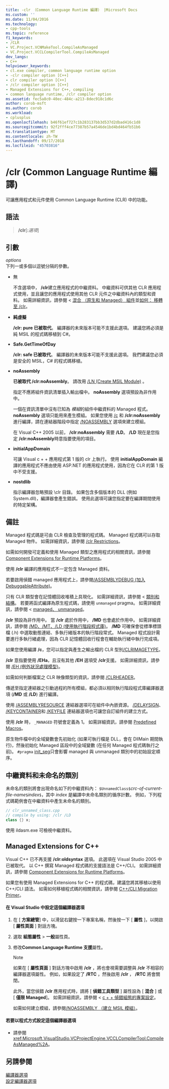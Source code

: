 ```yaml
---
title: -clr （Common Language Runtime 編譯） |Microsoft Docs
ms.custom: ''
ms.date: 11/04/2016
ms.technology:
- cpp-tools
ms.topic: reference
f1_keywords:
- /CLR
- VC.Project.VCNMakeTool.CompileAsManaged
- VC.Project.VCCLCompilerTool.CompileAsManaged
dev_langs:
- C++
helpviewer_keywords:
- cl.exe compiler, common language runtime option
- -clr compiler option [C++]
- clr compiler option [C++]
- /clr compiler option [C++]
- Managed Extensions for C++, compiling
- common language runtime, /clr compiler option
ms.assetid: fec5a8c0-40ec-484c-a213-8dec918c1d6c
author: corob-msft
ms.author: corob
ms.workload:
- cplusplus
ms.openlocfilehash: b46f61ef727c1b283137bb3d537d2dbad416c1d8
ms.sourcegitcommit: 92f2fff4ce77387b57a4546de1bd4bd464fb51b6
ms.translationtype: MT
ms.contentlocale: zh-TW
ms.lasthandoff: 09/17/2018
ms.locfileid: "45703816"
---
```

# <a name="clr-common-language-runtime-compilation"></a>/clr (Common Language Runtime 編譯)

可讓應用程式和元件使用 Common Language Runtime (CLR) 中的功能。

## <a name="syntax"></a>語法

> **/clr**[**:**_選項_]

## <a name="arguments"></a>引數

*options*<br/>
下列一或多個以逗號分隔的參數。

- 無

   不含選項中， **/clr**建立應用程式的中繼資料。 中繼資料可供其他 CLR 應用程式使用，並且讓您的應用程式使用其他 CLR 元件之中繼資料內的類型和資料。 如需詳細資訊，請參閱 <<c0> [ 混合 （原生和 Managed） 組件](../../dotnet/mixed-native-and-managed-assemblies.md)並[如何： 移轉至 /clr](../../dotnet/how-to-migrate-to-clr.md)。

- **純虛擬**

   **/clr: pure 已被取代**。 編譯器的未來版本可能不支援此選項。 建議您將必須是純 MSIL 的程式碼移植到 C#。

- **Safe.GetTimeOfDay**

   **/clr: safe 已被取代**。 編譯器的未來版本可能不支援此選項。 我們建議您必須是安全的 MSIL，C# 的程式碼移植。

- **noAssembly**

   **已被取代 /clr:noAssembly**。 請改用 [/LN (Create MSIL Module)](../../build/reference/ln-create-msil-module.md) 。

   指定不應將組件資訊清單插入輸出檔中。 **noAssembly** 選項預設為非作用中。

   一個在資訊清單中沒有已知為 *模組*的組件中繼資料的 Managed 程式。 **noAssembly** 選項只能用來產生模組。 如果您使用 [/c](../../build/reference/c-compile-without-linking.md) 和 **/clr:noAssembly**進行編譯，請在連結器階段中指定 [/NOASSEMBLY](../../build/reference/noassembly-create-a-msil-module.md) 選項來建立模組。

   在 Visual C++ 2005 以前， **/clr:noAssembly** 需要 **/LD**。 **/LD** 現在是您指定 **/clr:noAssembly**時意指要使用的項目。

- **initialAppDomain**

   可讓 Visual c + + 應用程式第 1 版的 clr 上執行。  使用 **initialAppDomain** 編譯的應用程式不應由使用 ASP.NET 的應用程式使用，因為它在 CLR 的第 1 版中不受支援。

- **nostdlib**

   指示編譯器忽略預設 \clr 目錄。 如果包含多個版本的 DLL (例如 System.dll)，編譯器會產生錯誤。 使用此選項可讓您指定要在編譯期間使用的特定架構。

## <a name="remarks"></a>備註

Managed 程式碼是可由 CLR 檢查及管理的程式碼。 Managed 程式碼可以存取 Managed 物件。 如需詳細資訊，請參閱 [/clr Restrictions](../../build/reference/clr-restrictions.md)。

如需如何開發可定義和使用 Managed 類型之應用程式的相關資訊，請參閱 [Component Extensions for Runtime Platforms](../../windows/component-extensions-for-runtime-platforms.md)。

使用 **/clr** 編譯的應用程式不一定包含 Managed 資料。

若要啟用偵錯 managed 應用程式上，請參閱[/ASSEMBLYDEBUG (加入 DebuggableAttribute)](../../build/reference/assemblydebug-add-debuggableattribute.md)。

只有 CLR 類型會在記憶體回收堆積上具現化。 如需詳細資訊，請參閱 <<c0> [ 類別和結構](../../windows/classes-and-structs-cpp-component-extensions.md)。 若要將函式編譯為原生程式碼，請使用 `unmanaged` pragma。 如需詳細資訊，請參閱 < [managed、 unmanaged](../../preprocessor/managed-unmanaged.md)。

**/clr** 預設為非作用中。 當 **/clr** 處於作用中， **/MD** 也會處於作用中。 如需詳細資訊，請參閱 [/MD、/MT、/LD (使用執行階段程式庫)](../../build/reference/md-mt-ld-use-run-time-library.md)。 **/MD** 可確保會從標準標頭檔 (.h) 中選取動態連結、多執行緒版本的執行階段常式。 Managed 程式設計需要進行多執行緒處理，因為 CLR 記憶體回收行程會在輔助執行緒中執行完成項。

如果您使用編譯 **/c**，您可以指定與產生之輸出檔的 CLR 型別[/CLRIMAGETYPE](../../build/reference/clrimagetype-specify-type-of-clr-image.md)。

**/clr** 意指要使用 **/EHa**，且沒有其他 **/EH** 選項受 **/clr**支援。 如需詳細資訊，請參閱 [/EH (例外狀況處理模型)](../../build/reference/eh-exception-handling-model.md)。

如需如何判斷檔案之 CLR 映像類型的資訊，請參閱 [/CLRHEADER](../../build/reference/clrheader.md)。

傳遞至指定連結器之引動過程的所有模組，都必須以相同執行階段程式庫編譯器選項 (**/MD** 或 **/LD**) 進行編譯。

使用 [/ASSEMBLYRESOURCE](../../build/reference/assemblyresource-embed-a-managed-resource.md) 連結器選項可在組件中內嵌資源。 [/DELAYSIGN](../../build/reference/delaysign-partially-sign-an-assembly.md)、 [/KEYCONTAINER](../../build/reference/keycontainer-specify-a-key-container-to-sign-an-assembly.md)和 [/KEYFILE](../../build/reference/keyfile-specify-key-or-key-pair-to-sign-an-assembly.md) 連結器選項也可讓您自訂組件的建立方式。

使用 **/clr** 時， `_MANAGED` 符號會定義為 1。 如需詳細資訊，請參閱 [Predefined Macros](../../preprocessor/predefined-macros.md)。

原生物件檔中的全域變數會先初始化 (如果可執行檔是 DLL，會在 DllMain 期間執行)，然後初始化 Managed 區段中的全域變數 (在任何 Managed 程式碼執行之前)。 `#pragma` [init_seg](../../preprocessor/init-seg.md)只會影響 managed 與 unmanaged 類別中的初始設定順序。

## <a name="metadata-and-unnamed-classes"></a>中繼資料和未命名的類別

未命名的類別將會出現命名如下的中繼資料內： `$UnnamedClass$`*crc-of-current-file-name*`$`*index*`$`，其中 *index* 是編譯中未命名類別的循序計數。 例如，下列程式碼範例會在中繼資料中產生未命名的類別。

```cpp
// clr_unnamed_class.cpp
// compile by using: /clr /LD
class {} x;
```

使用 ildasm.exe 可檢視中繼資料。

## <a name="managed-extensions-for-c"></a>Managed Extensions for C++

Visual C++ 已不再支援 **/clr:oldsyntax** 選項。 此選項在 Visual Studio 2005 中已被取代。 以 C++ 撰寫 Managed 程式碼的支援語法是 C++/CLI。 如需詳細資訊，請參閱 [Component Extensions for Runtime Platforms](../../windows/component-extensions-for-runtime-platforms.md)。

如果您有使用 Managed Extensions for C++ 的程式碼，建議您將其移植以使用 C++/CLI 語法。 如需如何移植程式碼的相關資訊，請參閱 [C++/CLI Migration Primer](../../dotnet/cpp-cli-migration-primer.md)。

#### <a name="to-set-this-compiler-option-in-visual-studio"></a>在 Visual Studio 中設定這個編譯器選項

1. 在 [ **方案總管**] 中，以滑鼠右鍵按一下專案名稱，然後按一下 [ **屬性** ]，以開啟 [ **屬性頁面** ] 對話方塊。

1. 選取 **組態屬性** > **一般**屬性頁。

1. 修改**Common Language Runtime 支援**屬性。

   > [!NOTE]
   > 如果在 [ **屬性頁面** ] 對話方塊中啟用 **/clr** ，將也會視需要調整與 **/clr** 不相容的編譯器選項屬性。 例如，如果設定了 **/RTC** ，然後啟用 **/clr** ， **/RTC** 將會關閉。
   >
   >  此外，當您偵錯 **/clr** 應用程式時，請將 [ **偵錯工具類型** ] 屬性設為 [ **混合** ] 或 [ **僅限 Managed**]。 如需詳細資訊，請參閱 < [c + + 偵錯組態的專案設定](/visualstudio/debugger/project-settings-for-a-cpp-debug-configuration)。

   如需如何建立模組，請參閱[/NOASSEMBLY （建立 MSIL 模組）](../../build/reference/noassembly-create-a-msil-module.md)。

#### <a name="to-set-this-compiler-option-programmatically"></a>若要以程式方式設定這個編譯器選項

- 請參閱 <xref:Microsoft.VisualStudio.VCProjectEngine.VCCLCompilerTool.CompileAsManaged%2A>。

## <a name="see-also"></a>另請參閱

[編譯器選項](../../build/reference/compiler-options.md)<br/>
[設定編譯器選項](../../build/reference/setting-compiler-options.md)